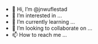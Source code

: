 - 👋 Hi, I’m @jnwuflestad
- 👀 I’m interested in ...
- 🌱 I’m currently learning ...
- 💞️ I’m looking to collaborate on ...
- 📫 How to reach me ...

<!---
jnwuflestad/jnwuflestad is a ✨ special ✨ repository because its `README.md` (this file) appears on your GitHub profile.
You can click the Preview link to take a look at your changes.
--->
